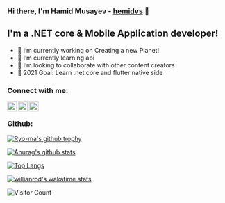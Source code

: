 ### Hi there, I'm Hamid Musayev - [hemidvs](hemidvsmusayev@gmail.com) 👋
<!--
![Gif](https://user-images.githubusercontent.com/57037068/88589670-8c77e580-d06a-11ea-8067-696c17a6a496.gif)
-->


## I'm a .NET core & Mobile Application developer!

- 🔭 I’m currently working on Creating a new Planet!
- 🌱 I’m currently learning api
- 👯 I’m looking to collaborate with other content creators
- 🥅 2021 Goal: Learn .net core and flutter native side

### Connect with me:

[<img align="left" alt="hemidvsmusayev24 | Facebook" width="22px" src="https://cdn.jsdelivr.net/npm/simple-icons@3.6.0/icons/facebook.svg" />](https://www.facebook.com/hemidvsmusayev24)
[<img align="left" alt="hemidvsmusayev@gmail.com | Gmail" width="22px" src="https://cdn.jsdelivr.net/npm/simple-icons@3.6.0/icons/gmail.svg" />](hemidvsmusayev@gmail.com)
[<img align="left" alt="hemidvs | Instagram" width="22px" src="https://cdn.jsdelivr.net/npm/simple-icons@v3/icons/instagram.svg" />](https://www.instagram.com/hemidvs/)

<br />



### Github:

[![Ryo-ma's github trophy](https://github-profile-trophy.vercel.app/?username=hemidvs&row=1&margin-w=8)](https://github.com/ryo-ma/github-profile-trophy)

[![Anurag's github stats](https://github-readme-stats.vercel.app/api?username=hemidvs&theme=blue-green)](https://github.com/anuraghazra/github-readme-stats)

[![Top Langs](https://github-readme-stats.vercel.app/api/top-langs/?username=hemidvs&layout=compact)](https://github.com/anuraghazra/github-readme-stats)

[![willianrod's wakatime stats](https://github-readme-stats.vercel.app/api/wakatime?username=willianrod)](https://github.com/anuraghazra/github-readme-stats)



![Visitor Count](https://profile-counter.glitch.me/{hemidvs}/count.svg)
